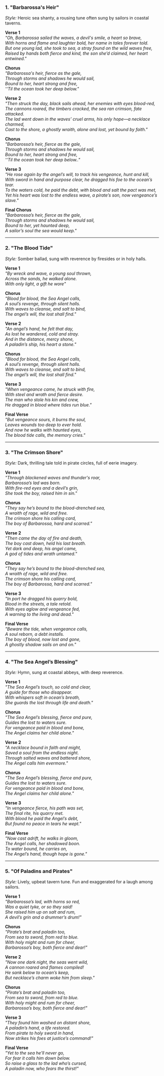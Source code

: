 ### 1. **"Barbarossa's Heir"**

_Style:_ Heroic sea shanty, a rousing tune often sung by sailors in coastal taverns.

**Verse 1**  
_"Oh, Barbarossa sailed the waves, a devil's smile, a heart so brave,  
With horns and flame and laughter bold, her name in tales forever told.  
But one young lad, she took to sea, a stray found on the wild waves free,  
Raised by hands both fierce and kind, the son she’d claimed, her heart entwined."_

**Chorus**  
_"Barbarossa's heir, fierce as the gale,  
Through storms and shadows he would sail,  
Bound to her, heart strong and free,  
'‘Til the ocean took her deep below."_

**Verse 2**  
_"Then struck the day, black sails ahead, her enemies with eyes blood-red,  
The cannons roared, the timbers cracked, the sea ran crimson, fate attacked.  
The lad went down in the waves’ cruel arms, his only hope—a necklace charmed,  
Cast to the shore, a ghostly wraith, alone and lost, yet bound by faith."_

**Chorus**  
_"Barbarossa’s heir, fierce as the gale,  
Through storms and shadows he would sail,  
Bound to her, heart strong and free,  
'‘Til the ocean took her deep below.."_

**Verse 3**  
_"He rose again by the angel’s will, to track his vengeance, hunt and kill,  
With sword in hand and purpose clear, he dragged his foe to the ocean’s tear.  
To the waters cold, he paid the debt, with blood and salt the pact was met,  
Yet his heart was lost to the endless wave, a pirate’s son, now vengeance’s slave."_

**Final Chorus**  
_"Barbarossa’s heir, fierce as the gale,  
Through storms and shadows he would sail,  
Bound to her, yet haunted deep,  
A sailor’s soul the sea would keep."_

---

### 2. **"The Blood Tide"**

_Style:_ Somber ballad, sung with reverence by firesides or in holy halls.

**Verse 1**  
_"By wreck and wave, a young soul thrown,  
Across the sands, he walked alone.  
With only light, a gift he wore"_

**Chorus**  
_"Blood for blood, the Sea Angel calls,  
A soul’s revenge, through silent halls.  
With waves to cleanse, and salt to bind,  
The angel’s will, the lost shall find."_

**Verse 2**  
_"An angel’s hand, he felt that day,  
As lost he wandered, cold and stray.  
And in the distance, mercy shone,  
A paladin’s ship, his heart a stone."_

**Chorus**  
_"Blood for blood, the Sea Angel calls,  
A soul’s revenge, through silent halls.  
With waves to cleanse, and salt to bind,  
The angel’s will, the lost shall find."_

**Verse 3**  
_"When vengeance came, he struck with fire,  
With steel and wrath and fierce desire.  
The man who stole his kin and crew,  
He dragged in blood where tides run blue."_

**Final Verse**  
_"But vengeance sours, it burns the soul,  
Leaves wounds too deep to ever hold.  
And now he walks with haunted eyes,  
The blood tide calls, the memory cries."_

---

### 3. **"The Crimson Shore"**

_Style:_ Dark, thrilling tale told in pirate circles, full of eerie imagery.

**Verse 1**  
_"Through blackened waves and thunder's roar,  
Barbarossa’s lad was born.  
With fire-red eyes and a devil’s grin,  
She took the boy, raised him in sin."_

**Chorus**  
_"They say he’s bound to the blood-drenched sea,  
A wraith of rage, wild and free.  
The crimson shore his calling card,  
The boy of Barbarossa, hard and scarred."_

**Verse 2**  
_"Then came the day of fire and death,  
The boy cast down, held his last breath.  
Yet dark and deep, his angel came,  
A god of tides and wrath untamed."_

**Chorus**  
_"They say he’s bound to the blood-drenched sea,  
A wraith of rage, wild and free.  
The crimson shore his calling card,  
The boy of Barbarossa, hard and scarred."_

**Verse 3**  
_"In port he dragged his quarry bold,  
Blood in the streets, a tale retold.  
With eyes aglow and vengeance fed,  
A warning to the living and dead."_

**Final Verse**  
_"Beware the tide, when vengeance calls,  
A soul reborn, a debt installs.  
The boy of blood, now lost and gone,  
A ghostly shadow sails on and on."_

---

### 4. **"The Sea Angel’s Blessing"**

_Style:_ Hymn, sung at coastal abbeys, with deep reverence.

**Verse 1**  
_"The Sea Angel’s touch, so cold and clear,  
A guide for those who disappear.  
With whispers soft in ocean’s breath,  
She guards the lost through life and death."_

**Chorus**  
_"The Sea Angel’s blessing, fierce and pure,  
Guides the lost to waters sure.  
For vengeance paid in blood and bone,  
The Angel claims her child alone."_

**Verse 2**  
_"A necklace bound in faith and might,  
Saved a soul from the endless night.  
Through salted waves and battered shore,  
The Angel calls him evermore."_

**Chorus**  
_"The Sea Angel’s blessing, fierce and pure,  
Guides the lost to waters sure.  
For vengeance paid in blood and bone,  
The Angel claims her child alone."_

**Verse 3**  
_"In vengeance fierce, his path was set,  
The final rite, his quarry met.  
With blood he paid the Angel’s debt,  
But found no peace in tears he wept."_

**Final Verse**  
_"Now cast adrift, he walks in gloom,  
The Angel calls, her shadowed boon.  
To water bound, he carries on,  
The Angel’s hand, though hope is gone."_

---

### 5. **"Of Paladins and Pirates"**

_Style:_ Lively, upbeat tavern tune. Fun and exaggerated for a laugh among sailors.

**Verse 1**  
_"Barbarossa’s lad, with horns so red,  
Was a quiet tyke, or so they said!  
She raised him up on salt and rum,  
A devil’s grin and a drummer’s drum!"_

**Chorus**  
_"Pirate’s brat and paladin too,  
From sea to sword, from red to blue.  
With holy might and rum for cheer,  
Barbarossa’s boy, both fierce and dear!"_

**Verse 2**  
_"Now one dark night, the seas went wild,  
A cannon roared and flames compiled!  
He sank below to ocean’s keep,  
But necklace’s charm woke him from sleep."_

**Chorus**  
_"Pirate’s brat and paladin too,  
From sea to sword, from red to blue.  
With holy might and rum for cheer,  
Barbarossa’s boy, both fierce and dear!"_

**Verse 3**  
_"They found him washed on distant shore,  
A paladin’s hand, a life restored.  
From pirate to holy sword in hand,  
Now strikes his foes at justice’s command!"_

**Final Verse**  
_"Yet to the sea he’ll never go,  
For fear it calls him down below.  
So raise a glass to the lad who’s cursed,  
A paladin now, who fears the thirst!"_